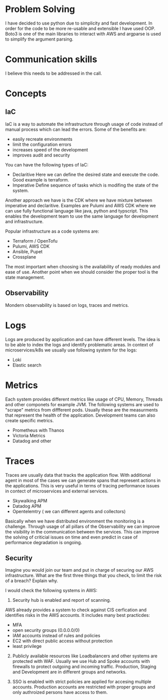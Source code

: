 # Problem Solving

I have decided to use python due to simplicity and fast development. In order for the code to be more re-usable and extensible I have used OOP.
Boto3 is one of the main libraries to interact with AWS and argparse is used to simplify the argument parsing.

# Communication skills

I believe this needs to be addressed in the call.

# Concepts

## IaC

IaC is a way to automate the infrastructure through usage of code instead of manual process which can lead the errors.
Some of the benefits are:
  - easily recreate environments
  - limit the configuration errors
  - increases speed of the development
  - improves audit and security

You can have the following types of IaC:

  - Declaritive 
  Here we can define the desired state and execute the code. Good example is terraform.
  - Imperative 
  Define sequence of tasks which is modifing the state of the system.

Another approach we have is the CDK where we have mixture between imperative and declaritive. Examples are Pulumi and AWS CDK where we can use fully functional language like java, python and typscript. This enables the development team to use the same language for development and infrastructure.

Popular infrastructure as a code systems are:
  - Terraform / OpenTofu
  - Pulumi, AWS CDK
  - Ansible, Pupet 
  - Crossplane

The most important when choosing is the availability of ready modules and ease of use. Another point when we should consider the proper tool is the state management. 

## Observability

Mondern observability is based on logs, traces and metrics. 

# Logs
Logs are produced by application and can have different levels. The idea is to be able to index the logs and identify problematic areas. In context of microservices/k8s we usually use following system for the logs:

- Loki 
- Elastic search

# Metrics

Each system provides different metrics like usage of CPU, Memory, Threads and other componets for example JVM. The following systems are used to "scrape" metrics from diffferent pods. Usually these are the measurments that represent the health of the application. Development teams can also create specific metrics.

- Prometheus with Thanos
- Victoria Metrics
- Datadog and other 

# Traces

Traces are usually data that tracks the application flow. With additional agent in most of the cases we can generate spans that represent actions in the applications. This is very useful in terms of tracing performance issues in contect of microservices and external services.

- Skywalking APM
- Datadog APM
- Opentelemtry ( we can different agents and collectors)

Basically when we have distributed environment the monitoring is a challenge. Through usage of all pillars of the Observability we can improve the visibility in the communication between the services. This can improve the solving of criticial issues on time and even predict in case of performance degradation is ongoing.

## Security 

Imagine you would join our team and put in charge of securing our AWS infrastructure. What are the first three things that you check, to limit the risk of a breach? Explain why.

I would check the following systems in AWS:

1. Security hub is enabled and report of scanning. 

AWS already provides a system to check against CIS cerfication and identifies risks in the AWS accounts. It includes many best practicdes:

- MFA 
- open security groups  (0.0.0.0/0)
- IAM accounts instead of rules and policies
- EC2 with direct public access without protection
- least privilege 

2. Publicly available resources like Loadbalancers and other systems are protected with WAF. Usually we use Hub and Spoke accounts with firewalls to protect outgoing and incoming traffic. Production, Staging and Development are in different groups and networks.

3. SSO is enabled with strict policies are applied for accesing multiple accounts. Production accounts are restricted with proper groups and only authroized persons have access to them.